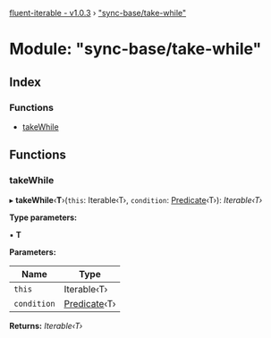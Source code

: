 [fluent-iterable - v1.0.3](../README.md) › ["sync-base/take-while"](_sync_base_take_while_.md)

# Module: "sync-base/take-while"

## Index

### Functions

* [takeWhile](_sync_base_take_while_.md#takewhile)

## Functions

###  takeWhile

▸ **takeWhile**‹**T**›(`this`: Iterable‹T›, `condition`: [Predicate](../interfaces/_types_.predicate.md)‹T›): *Iterable‹T›*

**Type parameters:**

▪ **T**

**Parameters:**

Name | Type |
------ | ------ |
`this` | Iterable‹T› |
`condition` | [Predicate](../interfaces/_types_.predicate.md)‹T› |

**Returns:** *Iterable‹T›*
